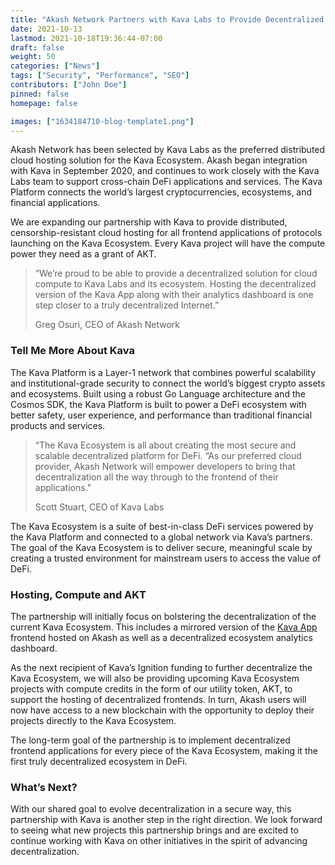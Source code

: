 ```yaml
---
title: "Akash Network Partners with Kava Labs to Provide Decentralized Hosting for the Kava Ecosystem"
date: 2021-10-13
lastmod: 2021-10-18T19:36:44-07:00
draft: false
weight: 50
categories: ["News"]
tags: ["Security", "Performance", "SEO"]
contributors: ["John Doe"]
pinned: false
homepage: false

images: ["1634184710-blog-template1.png"]
---
```

Akash Network has been selected by Kava Labs as the preferred distributed cloud hosting solution for the Kava Ecosystem. Akash began integration with Kava in September 2020, and continues to work closely with the Kava Labs team to support cross-chain DeFi applications and services. The Kava Platform connects the world’s largest cryptocurrencies, ecosystems, and financial applications. 

We are expanding our partnership with Kava to provide distributed, censorship-resistant cloud hosting for all frontend applications of protocols launching on the Kava Ecosystem. Every Kava project will have the compute power they need as a grant of AKT. 

> “We’re proud to be able to provide a decentralized solution for cloud compute to Kava Labs and its ecosystem. Hosting the decentralized version of the Kava App along with their analytics dashboard is one step closer to a truly decentralized Internet.”
> 
> Greg Osuri, CEO of Akash Network

### Tell Me More About Kava 

The Kava Platform is a Layer-1 network that combines powerful scalability and institutional-grade security to connect the world’s biggest crypto assets and ecosystems. Built using a robust Go Language architecture and the Cosmos SDK, the Kava Platform is built to power a DeFi ecosystem with better safety, user experience, and performance than traditional financial products and services. 

> “The Kava Ecosystem is all about creating the most secure and scalable decentralized platform for DeFi. “As our preferred cloud provider, Akash Network will empower developers to bring that decentralization all the way through to the frontend of their applications.” 
> 
> Scott Stuart, CEO of Kava Labs

The Kava Ecosystem is a suite of best-in-class DeFi services powered by the Kava Platform and connected to a global network via Kava’s partners. The goal of the Kava Ecosystem is to deliver secure, meaningful scale by creating a trusted environment for mainstream users to access the value of DeFi. 

### Hosting, Compute and AKT  

The partnership will initially focus on bolstering the decentralization of the current Kava Ecosystem. This includes a mirrored version of the [Kava App](https://app.kava.io/balances) frontend hosted on Akash as well as a decentralized ecosystem analytics dashboard.

As the next recipient of Kava’s Ignition funding to further decentralize the Kava Ecosystem, we will also be providing upcoming Kava Ecosystem projects with compute credits in the form of our utility token, AKT, to support the hosting of decentralized frontends. In turn, Akash users will now have access to a new blockchain with the opportunity to deploy their projects directly to the Kava Ecosystem.

The long-term goal of the partnership is to implement decentralized frontend applications for every piece of the Kava Ecosystem, making it the first truly decentralized ecosystem in DeFi.

### What’s Next? 

With our shared goal to evolve decentralization in a secure way, this partnership with Kava is another step in the right direction. We look forward to seeing what new projects this partnership brings and are excited to continue working with Kava on other initiatives in the spirit of advancing decentralization.
